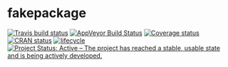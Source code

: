 
<!-- README.md is generated from README.Rmd. Please edit that file -->

# fakepackage

[![Travis build
status](https://travis-ci.org/fakeorg/fakepackage.svg?branch=master)](https://travis-ci.org/fakeorg/fakepackage)
[![AppVeyor Build
Status](https://ci.appveyor.com/api/projects/status/github/fakeorg/fakepackage?branch=master&svg=true)](https://ci.appveyor.com/project/fakeorg/fakepackage)
[![Coverage
status](https://codecov.io/gh/fakeorg/fakepackage/branch/master/graph/badge.svg)](https://codecov.io/github/fakeorg/fakepackage?branch=master)
[![CRAN
status](http://www.r-pkg.org/badges/version/fakepackage)](https://cran.r-project.org/package=fakepackage)
[![lifecycle](https://img.shields.io/badge/lifecycle-stable-brightgreen.svg)](https://www.tidyverse.org/lifecycle/#stable)
[![Project Status: Active – The project has reached a stable, usable state and is being actively developed.](http://www.repostatus.org/badges/latest/active.svg)](http://www.repostatus.org/#active)
